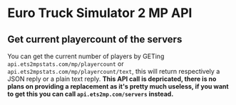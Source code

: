 # Euro Truck Simulator 2 MP API

## Get current playercount of the servers

You can get the current number of players by GETing ```api.ets2mpstats.com/mp/playercount``` or ```api.ets2mpstats.com/mp/playercount/text```, this will return respectively a JSON reply or a plain text reply.
**This API call is depricated, there is no plans on providing a replacement as it's pretty much useless, if you want to get this you can call ```api.ets2mp.com/servers``` instead.**
